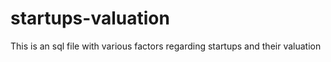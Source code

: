 # startups-valuation
This is an sql file with various factors regarding startups and their valuation

